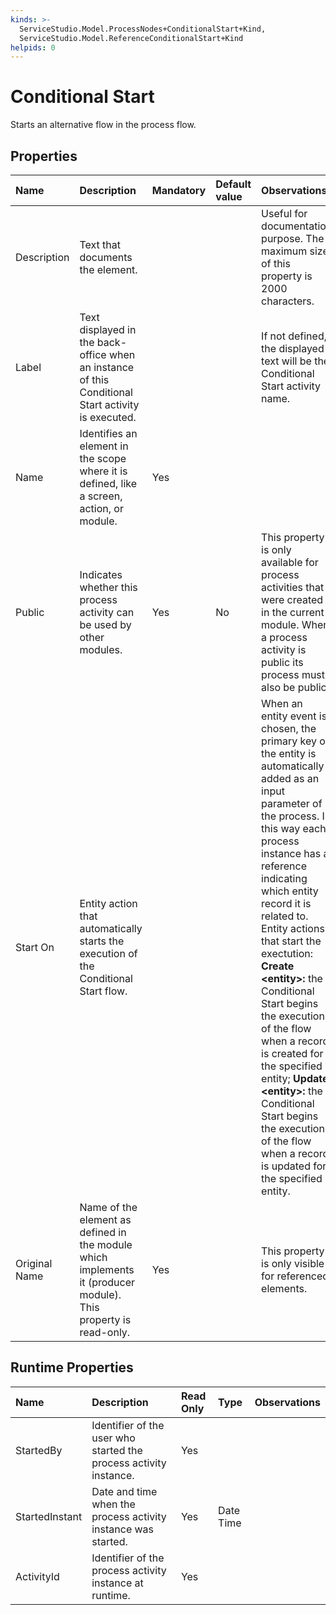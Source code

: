 ```yaml
---
kinds: >-
  ServiceStudio.Model.ProcessNodes+ConditionalStart+Kind,
  ServiceStudio.Model.ReferenceConditionalStart+Kind
helpids: 0
---
```


# Conditional Start

Starts an alternative flow in the process flow.

## Properties

| Name | Description | Mandatory | Default value | Observations |
| :--- | :--- | :--- | :--- | :--- |
| Description | Text that documents the element. |  |  | Useful for documentation purpose. The maximum size of this property is 2000 characters. |
| Label | Text displayed in the back-office when an instance of this Conditional Start activity is executed. |  |  | If not defined, the displayed text will be the Conditional Start activity name. |
| Name | Identifies an element in the scope where it is defined, like a screen, action, or module. | Yes |  |  |
| Public | Indicates whether this process activity can be used by other modules. | Yes | No | This property is only available for process activities that were created in the current module. When a process activity is public its process must also be public. |
| Start On | Entity action that automatically starts the execution of the Conditional Start flow. |  |  | When an entity event is chosen, the primary key of the entity is automatically added as an input parameter of the process. In this way each process instance has a reference indicating which entity record it is related to.   Entity actions that start the exectution:  **Create &lt;entity&gt;:** the Conditional Start begins the execution of the flow when a record is created for the specified entity;   **Update &lt;entity&gt;:** the Conditional Start begins the execution of the flow when a record is updated for the specified entity.   |
| Original Name | Name of the element as defined in the module which implements it \(producer module\). This property is read-only. | Yes |  | This property is only visible for referenced elements. |

## Runtime Properties

| Name | Description | Read Only | Type | Observations |
| :--- | :--- | :--- | :--- | :--- |
| StartedBy | Identifier of the user who started the process activity instance. | Yes |  |  |
| StartedInstant | Date and time when the process activity instance was started. | Yes | Date Time |  |
| ActivityId | Identifier of the process activity instance at runtime. | Yes |  |  |

